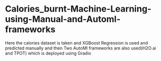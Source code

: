 # Calories_burnt-Machine-Learning-using-Manual-and-Automl-frameworks
Here the calories dataset is taken and XGBoost Regression is used and predicted manually and then Two AutoMl frameworks are also used(H2O.ai and TPOT) which is deployed using Gradio
